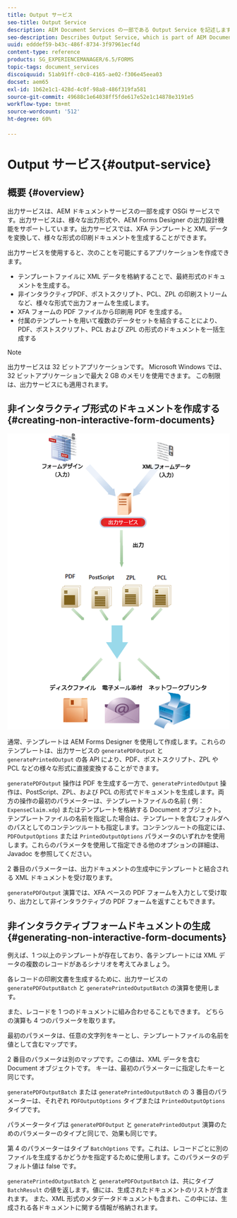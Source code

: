 ```yaml
---
title: Output サービス
seo-title: Output Service
description: AEM Document Services の一部である Output Service を記述します
seo-description: Describes Output Service, which is part of AEM Document Services
uuid: edddef59-b43c-486f-8734-3f97961ecf4d
content-type: reference
products: SG_EXPERIENCEMANAGER/6.5/FORMS
topic-tags: document_services
discoiquuid: 51ab91ff-c0c0-4165-ae02-f306e45eea03
docset: aem65
exl-id: 1b62e1c1-428d-4c0f-98a8-486f319fa581
source-git-commit: 49688c1e64038ff5fde617e52e1c14878e3191e5
workflow-type: tm+mt
source-wordcount: '512'
ht-degree: 60%

---
```


# Output サービス{#output-service}

## 概要 {#overview}

出力サービスは、AEM ドキュメントサービスの一部を成す OSGi サービスです。出力サービスは、様々な出力形式や、AEM Forms Designer の出力設計機能をサポートしています。出力サービスでは、XFA テンプレートと XML データを変換して、様々な形式の印刷ドキュメントを生成することができます。

出力サービスを使用すると、次のことを可能にするアプリケーションを作成できます。

* テンプレートファイルに XML データを格納することで、最終形式のドキュメントを生成する。
* 非インタラクティブPDF、ポストスクリプト、PCL、ZPL の印刷ストリームなど、様々な形式で出力フォームを生成します。
* XFA フォームの PDF ファイルから印刷用 PDF を生成する。
* 付属のテンプレートを用いて複数のデータセットを結合することにより、PDF、ポストスクリプト、PCL および ZPL の形式のドキュメントを一括生成する

>[!NOTE]
>
>出力サービスは 32 ビットアプリケーションです。 Microsoft Windows では、32 ビットアプリケーションで最大 2 GB のメモリを使用できます。 この制限は、出力サービスにも適用されます。

## 非インタラクティブ形式のドキュメントを作成する {#creating-non-interactive-form-documents}

![usingoutput_modified](assets/usingoutput_modified.png)

通常、テンプレートは AEM Forms Designer を使用して作成します。これらのテンプレートは、出力サービスの `generatePDFOutput` と `generatePrintedOutput` の各 API により、PDF、ポストスクリプト、ZPL や PCL などの様々な形式に直接変換することができます。

`generatePDFOutput` 操作は PDF を生成する一方で、`generatePrintedOutput` 操作は、PostScript、ZPL、および PCL の形式でドキュメントを生成します。両方の操作の最初のパラメーターは、テンプレートファイルの名前 ( 例： `ExpenseClaim.xdp`) またはテンプレートを格納する Document オブジェクト。 テンプレートファイルの名前を指定した場合は、テンプレートを含むフォルダへのパスとしてのコンテンツルートも指定します。コンテンツルートの指定には、`PDFOutputOptions` または `PrintedOutputOptions` パラメータのいずれかを使用します。これらのパラメータを使用して指定できる他のオプションの詳細は、Javadoc を参照してください。

2 番目のパラメーターは、出力ドキュメントの生成中にテンプレートと結合される XML ドキュメントを受け取ります。

`generatePDFOutput` 演算では、XFA ベースの PDF フォームを入力として受け取り、出力として非インタラクティブの PDF フォームを返すこともできます。

## 非インタラクティブフォームドキュメントの生成 {#generating-non-interactive-form-documents}

例えば、1 つ以上のテンプレートが存在しており、各テンプレートには XML データの複数のレコードがあるシナリオを考えてみましょう。

各レコードの印刷文書を生成するために、出力サービスの `generatePDFOutputBatch` と `generatePrintedOutputBatch` の演算を使用します。

また、レコードを 1 つのドキュメントに組み合わせることもできます。 どちらの演算も 4 つのパラメータを取ります。

最初のパラメータは、任意の文字列をキーとし、テンプレートファイルの名前を値として含むマップです。

2 番目のパラメータは別のマップです。この値は、XML データを含む Document オブジェクトです。 キーは、最初のパラメーターに指定したキーと同じです。

`generatePDFOutputBatch` または `generatePrintedOutputBatch` の 3 番目のパラメーターは、それぞれ `PDFOutputOptions` タイプまたは `PrintedOutputOptions` タイプです。

パラメータータイプは `generatePDFOutput` と `generatePrintedOutput` 演算のためのパラメーターのタイプと同じで、効果も同じです。

第 4 のパラメーターはタイプ `BatchOptions` です。これは、レコードごとに別のファイルを生成するかどうかを指定するために使用します。このパラメータのデフォルト値は false です。

`generatePrintedOutputBatch` と `generatePDFOutputBatch` は、共にタイプ `BatchResult` の値を返します。値には、生成されたドキュメントのリストが含まれます。 また、XML 形式のメタデータドキュメントも含まれ、この中には、生成される各ドキュメントに関する情報が格納されます。
